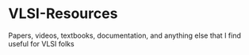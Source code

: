 # VLSI-Resources
Papers, videos, textbooks, documentation, and anything else that I find useful for VLSI folks
